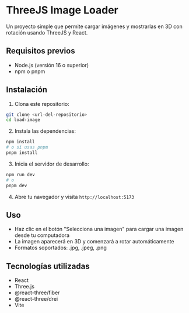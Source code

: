 # ThreeJS Image Loader

Un proyecto simple que permite cargar imágenes y mostrarlas en 3D con rotación usando ThreeJS y React.

## Requisitos previos

- Node.js (versión 16 o superior)
- npm o pnpm

## Instalación

1. Clona este repositorio:
```bash
git clone <url-del-repositorio>
cd load-image
```

2. Instala las dependencias:
```bash
npm install
# o si usas pnpm
pnpm install
```

3. Inicia el servidor de desarrollo:
```bash
npm run dev
# o
pnpm dev
```

4. Abre tu navegador y visita `http://localhost:5173`

## Uso

- Haz clic en el botón "Selecciona una imagen" para cargar una imagen desde tu computadora
- La imagen aparecerá en 3D y comenzará a rotar automáticamente
- Formatos soportados: .jpg, .jpeg, .png

## Tecnologías utilizadas

- React
- Three.js
- @react-three/fiber
- @react-three/drei
- Vite

